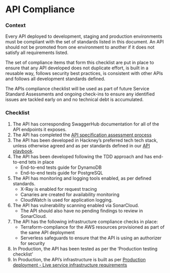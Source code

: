 # API Compliance

### Context
Every API deployed to development, staging and production environments must be compliant with the set of standards listed in this document. An API should not be promoted from one environment to another if it does not satisfy all requirements listed.

The set of compliance items that form this checklist are put in place to ensure that any API developed does not duplicate effort, is built in a reusable way, follows security best practices, is consistent with other APIs and follows all development standards defined.

The APIs compliance checklist will be used as part of future Service Standard Assessments and ongoing check-ins to ensure any identified issues are tackled early on and no technical debt is accumulated.

### Checklist
1. The API has corresponding SwaggerHub documentation for all of the API endpoints it exposes.
2. The API has completed the [API specification assessment process](../../api-specifications/assessment_process.md)
3. The API has been developed in Hackney’s preferred tech tech stack, unless otherwise agreed and as per standards defined in our [API playbook](../../api-playbook/).
4. The API has been developed following the TDD approach and has end-to-end tets in place
    - End-to-end tests guide for DynamoDB
    - End-to-end tests guide for PostgreSQL
5. The API has monitoring and logging tools enabled, as per defined standards.
    - X-Ray is enabled for request tracing
    - Canaries are created for availability monitoring
    - CloudWatch is used for application logging.
6. The API has vulnerability scanning enabled via SonarCloud.
    - The API should also have no pending findings to review in SonarCloud.
7. The API has the following infrastructure compliance checks in place:
    - Terraform-compliance for the AWS resources provisioned as part of the same API deployment
    - Serverless safeguards to ensure that the API is using an authorizer for security
8. In Production, the API has been tested as per the ‘Production testing checklist’
9. In Production, the API’s infrastructure is built as per [Production deployment - Live service infrastructure requirements](https://docs.google.com/document/d/1UrT6u4j8AlyPf-aD_E4c30uH27MJgIJoVxYR9kKGzFw/edit)

